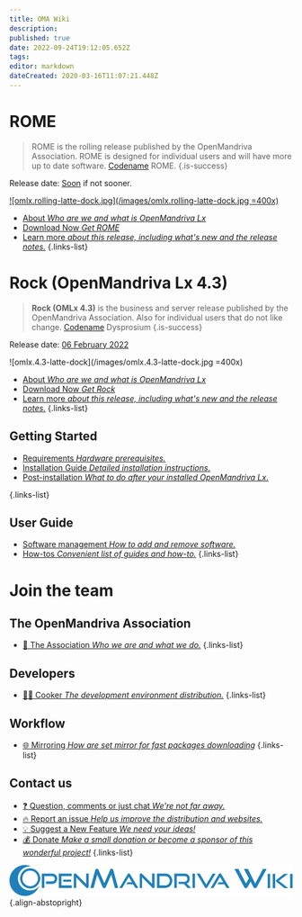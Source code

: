 ```yaml
---
title: OMA Wiki
description: 
published: true
date: 2022-09-24T19:12:05.652Z
tags: 
editor: markdown
dateCreated: 2020-03-16T11:07:21.448Z
---
```


# ROME

> ROME is the rolling release published by the OpenMandriva Association. ROME is designed for individual users and will have more up to date software. [Codename](/policies/codename) ROME.
{.is-success}

Release date:  [Soon](https://www.openmandriva.org/en/news/article/openmandriva-lx-rome-rolling-technical-preview) if not sooner.
 
[![omlx.rolling-latte-dock.jpg](/images/omlx.rolling-latte-dock.jpg =400x)](/images/omlx.rolling-latte-dock.jpg) 

- [About *Who are we and what is OpenMandriva Lx*](/distribution)
- [Download Now *Get ROME*](/distribution/releases/omlx43/download)
- [Learn more *about this release, including what's new and the release notes.*](/distribution/releases/omlxrolling) 
{.links-list}

# Rock (OpenMandriva Lx 4.3)

>  **Rock (OMLx 4.3)** is the business and server release published by the OpenMandriva Association. Also for individual users that do not like change. [Codename](/policies/codename) Dysprosium
{.is-success}

Release date:  [06 February 2022](https://www.openmandriva.org/en/news/article/openmandriva-lx-4-3-released)

![omlx.4.3-latte-dock](/images/omlx.4.3-latte-dock.jpg =400x)

- [About *Who are we and what is OpenMandriva Lx*](/distribution)
- [Download Now *Get Rock*](/distribution/releases/omlx43/download)
- [Learn more *about this release, including what's new and the release notes.*](/distribution/releases/omlx43) 
{.links-list}

## Getting Started

- [Requirements *Hardware prerequisites.*](/distribution/install/requirements/)
- [Installation Guide *Detailed installation instructions.*](/distribution/install/)
- [Post-installation *What to do after your installed OpenMandriva Lx.*](/distribution/install/post-install)

{.links-list}

## User Guide

- [Software management *How to add and remove software.*](/distribution/guides/software-management)
- [How-tos *Convenient list of guides and how-to.*](/distribution/guides/how-tos)
{.links-list}

# Join the team

## The OpenMandriva Association
- [:book: The Association *Who we are and what we do.*](/team/association)
{.links-list}

## Developers

- [:woman_cook: Cooker *The development environment distribution.*](/team/dev/cooker)
{.links-list}

## Workflow
- [:globe_with_meridians: Mirroring *How are set mirror for fast packages downloading*](/en/team/infra/mirroring)
{.links-list}

## Contact us
- [:question: Question, comments or just chat *We're not far away.*](/team/chat)
- [:fire: Report an issue *Help us improve the distribution and websites.*](/team/qa/report-bug)
- [:bulb: Suggest a New Feature *We need your ideas!*](/team/chat)
- [:moneybag: Donate *Make a small donation or become a sponsor of this wonderful project!*](https://www.openmandriva.org/en/Donate)
{.links-list}

![openmandriva-wiki.svg](/logo/openmandriva-wiki.svg){.align-abstopright}